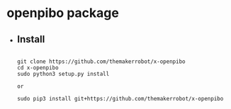 # openpibo package

+ Install
  - 
  <pre><code>
  git clone https://github.com/themakerrobot/x-openpibo
  cd x-openpibo
  sudo python3 setup.py install
  
  or
  
  sudo pip3 install git+https://github.com/themakerrobot/x-openpibo
  </code></pre>

